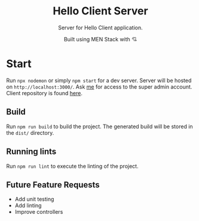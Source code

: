 <h1 align="center">Hello Client Server</h1>
<p align="center">Server for Hello Client application.</p>
<p align="center">Built using MEN Stack with 💘</p>

# Start

Run `npx nodemon` or simply `npm start` for a dev server. Server will be hosted on `http://localhost:3000/`. Ask [me](https://github.com/ultrakenchie) for access to the super admin account. Client repository is found [here](https://github.com/UltraKenchie/hello-client).

## Build

Run `npm run build` to build the project. The generated build will be stored in the `dist/` directory.

## Running lints

Run `npm run lint` to execute the linting of the project.

## Future Feature Requests

-   Add unit testing
-   Add linting
-   Improve controllers
